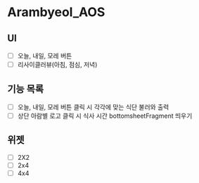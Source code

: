 # Arambyeol_AOS

## UI
- [ ] 오늘, 내일, 모레 버튼
- [ ] 리사이클러뷰(아침, 점심, 저녁)

## 기능 목록
- [ ] 오늘, 내일, 모레 버튼 클릭 시 각각에 맞는 식단 불러와 출력
- [ ] 상단 아람별 로고 클릭 시 식사 시간 bottomsheetFragment 띄우기

## 위젯
- [ ] 2X2
- [ ] 2x4
- [ ] 4x4
